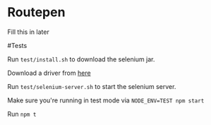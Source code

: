 # Routepen

Fill this in later

#Tests

Run `test/install.sh` to download the selenium jar.

Download a driver from [here](http://chromedriver.storage.googleapis.com/index.html?path=2.25/)

Run `test/selenium-server.sh` to start the selenium server.

Make sure you're running in test mode via `NODE_ENV=TEST npm start`

Run `npm t`
